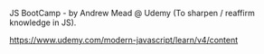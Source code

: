 JS BootCamp - by Andrew Mead @ Udemy (To sharpen / reaffirm knowledge in JS).

https://www.udemy.com/modern-javascript/learn/v4/content



